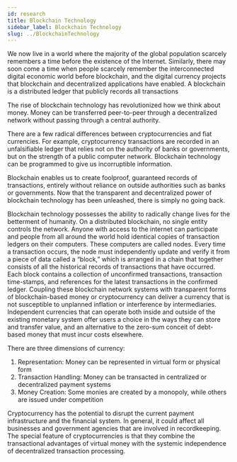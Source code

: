 ```yaml
---
id: research
title: Blockchain Technology
sidebar_label: Blockchain Technology
slug: ../BlockchainTechnology
---
```


We now live in a world where the majority of the global population scarcely remembers a time before the existence of the Internet. Similarly, there may soon come a time when people scarcely remember the interconnected digital economic world before blockchain, and the digital currency projects that blockchain and decentralized applications have enabled. A blockchain is a distributed ledger that publicly records all transactions

The rise of blockchain technology has revolutionized how we think about money. Money can be transferred peer-to-peer through a decentralized network without passing through a central authority. 

There are a few radical differences between cryptocurrencies and fiat currencies. For example, cryptocurrency transactions are recorded in an unfalsifiable ledger that relies not on the authority of banks or governments, but on the strength of a public computer network. Blockchain technology can be programmed to give us incorruptible information. 

Blockchain enables us to create foolproof, guaranteed records of transactions, entirely without reliance on outside authorities such as banks or governments. Now that the transparent and decentralized power of blockchain technology has been unleashed, there is simply no going back.

Blockchain technology possesses the ability to radically change lives for the betterment of humanity. On a distributed blockchain, no single entity controls the network. Anyone with access to the internet can participate and people from all around the world hold identical copies of transaction ledgers on their computers. These computers are called nodes. Every time a transaction occurs, the node must independently update and verify it from a piece of data called a “block,” which is arranged in a chain that together consists of all the historical records of transactions that have occurred. Each block contains a collection of unconfirmed transactions, transaction time-stamps, and references for the latest transactions in the confirmed ledger. Coupling these blockchain network systems with transparent forms of blockchain-based money or cryptocurrency can deliver a currency that is not susceptible to unplanned inflation or interference by intermediaries. Independent currencies that can operate both inside and outside of the existing monetary system offer users a choice in the ways they can store and transfer value, and an alternative to the zero-sum conceit of debt-based money that must incur costs elsewhere. 

There are three dimensions of currency: 

1. Representation: Money can be represented in virtual form or physical form 
2. Transaction Handling: Money can be transacted in centralized or decentralized payment systems 
3. Money Creation: Some monies are created by a monopoly, while others are issued under competition

Cryptocurrency has the potential to disrupt the current payment infrastructure and the financial system. In general, it could affect all businesses and government agencies that are involved in recordkeeping. The special feature of cryptocurrencies is that they combine the transactional advantages of virtual money with the systemic independence of decentralized transaction processing. 
